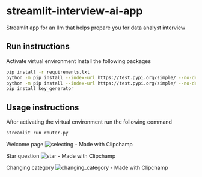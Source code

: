 # streamlit-interview-ai-app

Streamlit app for an llm that helps prepare you for data analyst interview

## Run instructions

Activate virtual environment
Install the following packages

```sh
pip install -r requirements.txt
python -m pip install --index-url https://test.pypi.org/simple/ --no-deps streamlit_custom_chat
python -m pip install --index-url https://test.pypi.org/simple/ --no-deps streamlit_custom_input
pip install key_generator
```

## Usage instructions

After activating the virtual environment run the following command

```sh
streamlit run router.py
```

Welcome page
![selecting - Made with Clipchamp](https://github.com/Farah-S/InterviewBot/assets/96240223/5aab2bde-73f3-415b-a308-12a2ce92cb6f)

Star question
![star - Made with Clipchamp](https://github.com/Farah-S/InterviewBot/assets/96240223/5f23dd8d-da3c-4a3c-b90f-a6a5bcd0c87f)

Changing category
![changing_category - Made with Clipchamp](https://github.com/Farah-S/InterviewBot/assets/96240223/91663fff-238d-4864-8e5e-7a46095d33a5)
